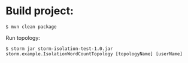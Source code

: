 Build project:
========================
```
$ mvn clean package
```

Run topology:
```
$ storm jar storm-isolation-test-1.0.jar storm.example.IsolationWordCountTopology [topologyName] [userName]
```